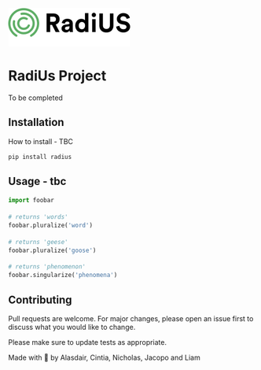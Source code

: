 
![Alt text](radiusproject/radiusproject/static/img/frame-13.png?raw=true "Title")



# RadiUs Project

To be completed

## Installation

How to install - TBC

```bash
pip install radius
```

## Usage - tbc

```python
import foobar

# returns 'words'
foobar.pluralize('word')

# returns 'geese'
foobar.pluralize('goose')

# returns 'phenomenon'
foobar.singularize('phenomena')
```

## Contributing
Pull requests are welcome. For major changes, please open an issue first to discuss what you would like to change.

Please make sure to update tests as appropriate.


Made with 💖 by Alasdair, Cintia, Nicholas, Jacopo and Liam 